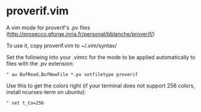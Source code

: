 proverif.vim
=======

A vim mode for proverif's .pv files (http://prosecco.gforge.inria.fr/personal/bblanche/proverif/)

To use it, copy proverif.vim to ~/.vim/syntax/

Set the following into your .vimrc for the mode to be applied automatically to files with the .pv extension:

```
" au BufRead,BufNewFile *.pv setfiletype proverif
```

Use this to get the colors right (if your terminal does not support 256 colors, install ncurses-term on ubuntu):

```
" set t_Co=256
```
